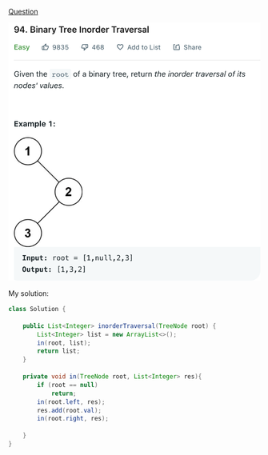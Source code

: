 [Question](https://leetcode.com/problems/binary-tree-inorder-traversal/)



<img src="0094 Binary Tree Inorder Traversal/image-20221012191734268.png" width="" height="" border="0" alt=""> 



My solution:

```java
class Solution {
    
    public List<Integer> inorderTraversal(TreeNode root) {
        List<Integer> list = new ArrayList<>();
        in(root, list);
        return list;
    }
    
    private void in(TreeNode root, List<Integer> res){
        if (root == null)
            return;
        in(root.left, res);
        res.add(root.val);
        in(root.right, res);
        
    }
}
```

